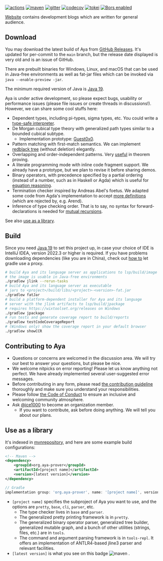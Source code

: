 [![actions]](https://github.com/aya-prover/aya-dev/actions/workflows/gradle-check.yml)
[![maven]][maven-repo]
[![gitter]](https://gitter.im/aya-prover/community?utm_source=badge&utm_medium=badge&utm_campaign=pr-badge)
[![codecov]](https://codecov.io/gh/aya-prover/aya-dev)
[![tokei]](https://github.com/XAMPPRocky/tokei)
[![Bors enabled](https://bors.tech/images/badge_small.svg)](https://app.bors.tech/repositories/37715)

[Website](https://www.aya-prover.org) contains development blogs which are written for general audience.

## Download

You may download the latest build of Aya from [GitHub Releases].
It's updated for per-commit to the `main` branch,
but the release date displayed is very old and is an issue of GitHub.

There are prebuilt binaries for Windows, Linux, and macOS that can be used
in Java-free environments as well as fat-jar files which can be invoked via `java --enable-preview -jar`.

The minimum required version of Java is [Java 19].

Aya is under active development, so please expect bugs, usability or performance issues
(please file issues or create threads in discussions!).
However, we can share some cool stuffs here:

+ Dependent types, including pi-types, sigma types, etc.
  You could write a [type-safe interpreter][gadt].
+ De Morgan cubical type theory with generalized path types
  similar to a bounded cubical subtype.
  + Implementation prototype: [Guest0x0].
+ Pattern matching with first-match semantics.
  We can implement [redblack tree][rbtree] (without deletion) elegantly.
+ Overlapping and order-independent patterns.
  Very [useful][oop] in theorem proving.
+ A literate programming mode with inline code fragment support.
  We already have a prototype, but we plan to revise it before sharing demos.
+ Binary operators, with precedence specified by a partial ordering
  (instead of a number, such as in Haskell or Agda)
  which is useful for [equation reasoning][assoc].
+ Termination checker inspired by Andreas Abel's foetus.
  We adapted some code from Agda's implementation to accept
  [more definitions][foetus] (which are rejected by, e.g. Arend).
+ Inference of type checking order. That is to say,
  no syntax for forward-declarations is needed for [mutual recursions][mutual].

See also [use as a library](#use-as-a-library).

[GitHub Releases]: https://github.com/aya-prover/aya-dev/releases/tag/nightly-build
[Java 19]: https://jdk.java.net/19

## Build

Since you need [Java 19] to set this project up,  in case your choice
of IDE is IntelliJ IDEA, version 2022.3 or higher is required.
If you have problems downloading dependencies (like you are in China),
check out [how to][proxy] let gradle use a proxy.

```bash
# build Aya and its language server as applications to lsp/build/image
# the image is usable in Java-free environments 
./gradlew jlink --rerun-tasks
# build Aya and its language server as executable
# jars to <project>/build/libs/<project>-<version>-fat.jar
./gradlew fatJar
# build a platform-dependent installer for Aya and its language
# server with the jlink artifacts to lsp/build/jpackage
# requires https://wixtoolset.org/releases on Windows
./gradlew jpackage
# run tests and generate coverage report to build/reports
./gradlew testCodeCoverageReport
# (Windows only) show the coverage report in your default browser
./gradlew showCCR
```

## Contributing to Aya

+ Questions or concerns are welcomed in the discussion area.
  We will try our best to answer your questions, but please be nice.
+ We welcome nitpicks on error reporting! Please let us know anything not perfect.
  We have already implemented several user-suggested error messages.
+ Before contributing in any form, please read
  [the contribution guideline](https://github.com/aya-prover/aya-dev/blob/master/.github/CONTRIBUTING.md) thoroughly
  and make sure you understand your responsibilities.
+ Please follow [the Code of Conduct](https://github.com/aya-prover/aya-dev/blob/master/.github/CODE_OF_CONDUCT.md) to
  ensure an inclusive and welcoming community atmosphere.
+ Ask [@ice1000] to become an organization member.
  + If you want to contribute, ask before doing anything.
    We will tell you about our plans.

[@ice1000]: https://github.com/ice1000
[actions]: https://github.com/aya-prover/aya-dev/actions/workflows/gradle-check.yml/badge.svg
[codecov]: https://img.shields.io/codecov/c/github/aya-prover/aya-dev?logo=codecov&logoColor=white
[gitter]: https://img.shields.io/gitter/room/aya-prover/community?color=cyan&logo=gitter
[tokei]: https://img.shields.io/tokei/lines/github/aya-prover/aya-dev?logo=java
[maven]: https://img.shields.io/maven-central/v/org.aya-prover/base?logo=gradle
[oop]: ../base/src/test/resources/success/common/src/Arith/Nat.aya
[proxy]: https://docs.gradle.org/current/userguide/build_environment.html#sec:accessing_the_web_via_a_proxy
[gadt]: ../base/src/test/resources/success/src/TypeSafeNorm.aya
[regularity]: ../base/src/test/resources/success/common/src/Paths.aya
[funExt]: ../base/src/test/resources/success/common/src/Paths.aya
[rbtree]: ../base/src/test/resources/success/common/src/Data/RedBlack.aya
[assoc]: ../base/src/test/resources/success/src/Assoc.aya
[foetus]: ../base/src/test/resources/success/src/FoetusLimitation.aya
[mutual]: ../base/src/test/resources/success/src/Order.aya
[maven-repo]: https://repo1.maven.org/maven2/org/aya-prover
[Guest0x0]: https://github.com/ice1000/Guest0x0

## Use as a library

It's indexed in [mvnrepository](https://mvnrepository.com/artifact/org.aya-prover),
and here are some example build configurations:

```xml
<!-- Maven -->
<dependency>
    <groupId>org.aya-prover</groupId>
    <artifactId>[project name]</artifactId>
    <version>[latest version]</version>
</dependency>
```

```groovy
// Gradle
implementation group: 'org.aya-prover', name: '[project name]', version: '[latest version]'
```

+ `[project name]` specifies the subproject of Aya you want to use, and the options are `pretty`, `base`, `cli`, `parser`, etc.
  + The type checker lives in `base` and `parser`.
  + The generalized pretty printing framework is in `pretty`.
  + The generalized binary operator parser, generalized tree builder, generalized mutable graph,
    and a bunch of other utilities (strings, files, etc.) are in `tools`.
  + The command and argument parsing framework is in `tools-repl`.
    It offers an implementation of ANTLR4-based jline3 parser and relevant facilities.
+ `[latest version]` is what you see on this badge ![maven] .
